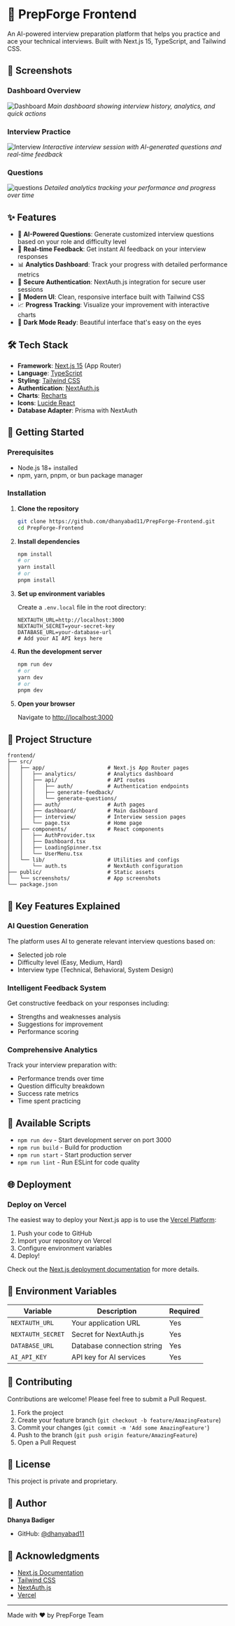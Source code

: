 # 🎯 PrepForge Frontend

An AI-powered interview preparation platform that helps you practice and ace your technical interviews. Built with Next.js 15, TypeScript, and Tailwind CSS.

## 📸 Screenshots

### Dashboard Overview

![Dashboard](public/screenshots/dashboard.png)
_Main dashboard showing interview history, analytics, and quick actions_

### Interview Practice

![Interview](public/screenshots/interview.png)
_Interactive interview session with AI-generated questions and real-time feedback_

### Questions

![questions](public/screenshots/analytics.png)
_Detailed analytics tracking your performance and progress over time_

## ✨ Features

-   🤖 **AI-Powered Questions**: Generate customized interview questions based on your role and difficulty level
-   💬 **Real-time Feedback**: Get instant AI feedback on your interview responses
-   📊 **Analytics Dashboard**: Track your progress with detailed performance metrics
-   🔐 **Secure Authentication**: NextAuth.js integration for secure user sessions
-   🎨 **Modern UI**: Clean, responsive interface built with Tailwind CSS
-   📈 **Progress Tracking**: Visualize your improvement with interactive charts
-   🌙 **Dark Mode Ready**: Beautiful interface that's easy on the eyes

## 🛠️ Tech Stack

-   **Framework**: [Next.js 15](https://nextjs.org/) (App Router)
-   **Language**: [TypeScript](https://www.typescriptlang.org/)
-   **Styling**: [Tailwind CSS](https://tailwindcss.com/)
-   **Authentication**: [NextAuth.js](https://next-auth.js.org/)
-   **Charts**: [Recharts](https://recharts.org/)
-   **Icons**: [Lucide React](https://lucide.dev/)
-   **Database Adapter**: Prisma with NextAuth

## 🚀 Getting Started

### Prerequisites

-   Node.js 18+ installed
-   npm, yarn, pnpm, or bun package manager

### Installation

1. **Clone the repository**

    ```bash
    git clone https://github.com/dhanyabad11/PrepForge-Frontend.git
    cd PrepForge-Frontend
    ```

2. **Install dependencies**

    ```bash
    npm install
    # or
    yarn install
    # or
    pnpm install
    ```

3. **Set up environment variables**

    Create a `.env.local` file in the root directory:

    ```env
    NEXTAUTH_URL=http://localhost:3000
    NEXTAUTH_SECRET=your-secret-key
    DATABASE_URL=your-database-url
    # Add your AI API keys here
    ```

4. **Run the development server**

    ```bash
    npm run dev
    # or
    yarn dev
    # or
    pnpm dev
    ```

5. **Open your browser**

    Navigate to [http://localhost:3000](http://localhost:3000)

## 📁 Project Structure

```
frontend/
├── src/
│   ├── app/                    # Next.js App Router pages
│   │   ├── analytics/          # Analytics dashboard
│   │   ├── api/                # API routes
│   │   │   ├── auth/           # Authentication endpoints
│   │   │   ├── generate-feedback/
│   │   │   └── generate-questions/
│   │   ├── auth/               # Auth pages
│   │   ├── dashboard/          # Main dashboard
│   │   ├── interview/          # Interview session pages
│   │   └── page.tsx            # Home page
│   ├── components/             # React components
│   │   ├── AuthProvider.tsx
│   │   ├── Dashboard.tsx
│   │   ├── LoadingSpinner.tsx
│   │   └── UserMenu.tsx
│   └── lib/                    # Utilities and configs
│       └── auth.ts             # NextAuth configuration
├── public/                     # Static assets
│   └── screenshots/            # App screenshots
└── package.json
```

## 🎯 Key Features Explained

### AI Question Generation

The platform uses AI to generate relevant interview questions based on:

-   Selected job role
-   Difficulty level (Easy, Medium, Hard)
-   Interview type (Technical, Behavioral, System Design)

### Intelligent Feedback System

Get constructive feedback on your responses including:

-   Strengths and weaknesses analysis
-   Suggestions for improvement
-   Performance scoring

### Comprehensive Analytics

Track your interview preparation with:

-   Performance trends over time
-   Question difficulty breakdown
-   Success rate metrics
-   Time spent practicing

## 🔧 Available Scripts

-   `npm run dev` - Start development server on port 3000
-   `npm run build` - Build for production
-   `npm run start` - Start production server
-   `npm run lint` - Run ESLint for code quality

## 🌐 Deployment

### Deploy on Vercel

The easiest way to deploy your Next.js app is to use the [Vercel Platform](https://vercel.com/new?utm_medium=default-template&filter=next.js&utm_source=create-next-app&utm_campaign=create-next-app-readme):

1. Push your code to GitHub
2. Import your repository on Vercel
3. Configure environment variables
4. Deploy!

Check out the [Next.js deployment documentation](https://nextjs.org/docs/app/building-your-application/deploying) for more details.

## 📝 Environment Variables

| Variable          | Description                | Required |
| ----------------- | -------------------------- | -------- |
| `NEXTAUTH_URL`    | Your application URL       | Yes      |
| `NEXTAUTH_SECRET` | Secret for NextAuth.js     | Yes      |
| `DATABASE_URL`    | Database connection string | Yes      |
| `AI_API_KEY`      | API key for AI services    | Yes      |

## 🤝 Contributing

Contributions are welcome! Please feel free to submit a Pull Request.

1. Fork the project
2. Create your feature branch (`git checkout -b feature/AmazingFeature`)
3. Commit your changes (`git commit -m 'Add some AmazingFeature'`)
4. Push to the branch (`git push origin feature/AmazingFeature`)
5. Open a Pull Request

## 📄 License

This project is private and proprietary.

## 👤 Author

**Dhanya Badiger**

-   GitHub: [@dhanyabad11](https://github.com/dhanyabad11)

## 🙏 Acknowledgments

-   [Next.js Documentation](https://nextjs.org/docs)
-   [Tailwind CSS](https://tailwindcss.com/)
-   [NextAuth.js](https://next-auth.js.org/)
-   [Vercel](https://vercel.com)

---

Made with ❤️ by PrepForge Team
